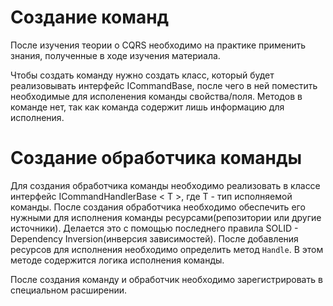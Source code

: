 ﻿# Создание команд

После изучения теории о CQRS необходимо на практике применить знания,
полученные в ходе изучения материала.

Чтобы создать команду нужно создать класс, который будет реализовывать
интерфейс ICommandBase, после чего в ней поместить необходимые для исполенения
команды свойства/поля. Методов в команде нет, так как команда содержит лишь
информацию для исполнения.

# Создание обработчика команды

Для создания обработчика команды необходимо реализовать в классе интерфейс
ICommandHandlerBase < T >, где T - тип исполняемой команды. После создания 
обработчика необходимо обеспечить его нужными для исполнения команды
ресурсами(репозитории или другие источники). Делается это с помощью 
последнего правила SOLID - Dependency Inversion(инверсия зависимостей).
После добавления ресурсов для исполнения необходимо определить метод `Handle`.
В этом методе содержится логика исполнения команды.

После создания команду и обработчик необходимо зарегистрировать в специальном
расширении.